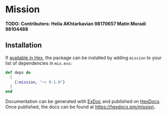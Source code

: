 # Mission

**TODO: Contributers:
Helia AKhtarkavian 98170657
Matin Moradi 98104488**

## Installation

If [available in Hex](https://hex.pm/docs/publish), the package can be installed
by adding `mission` to your list of dependencies in `mix.exs`:

```elixir
def deps do
  [
    {:mission, "~> 0.1.0"}
  ]
end
```

Documentation can be generated with [ExDoc](https://github.com/elixir-lang/ex_doc)
and published on [HexDocs](https://hexdocs.pm). Once published, the docs can
be found at <https://hexdocs.pm/mission>.

